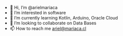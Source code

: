 - 👋 Hi, I’m @arielmariaca
- 👀 I’m interested in software
- 🌱 I’m currently learning Kotlin, Arduino, Oracle Cloud
- 💞️ I’m looking to collaborate on Data Bases
- 📫 How to reach me ariel@mariaca.cl

<!---
arielmariaca/arielmariaca is a ✨ special ✨ repository because its `README.md` (this file) appears on your GitHub profile.
You can click the Preview link to take a look at your changes.
--->
